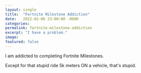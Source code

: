 ```yaml
---
layout: single
title:  "Fortnite Milestone Addiction"
date:   2022-02-06 23:00:00 -0600
categories: 
permalink: fortnite-milestone-addiction
excerpt: "I have a problem."
image: 
featured: false
---
```


I am addicted to completing Fortnite Milestones.

Except for that stupid ride 5k meters ON a vehicle, that's stupid.